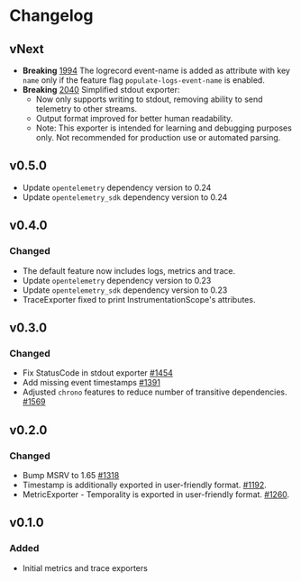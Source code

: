 # Changelog

## vNext

- **Breaking** [1994](https://github.com/open-telemetry/opentelemetry-rust/pull/1994) The logrecord event-name is added as attribute with
key `name` only if the feature flag `populate-logs-event-name` is enabled.
- **Breaking** [2040](https://github.com/open-telemetry/opentelemetry-rust/pull/2040) Simplified stdout exporter:
  - Now only supports writing to stdout, removing ability to send telemetry to other streams.
  - Output format improved for better human readability.
  - Note: This exporter is intended for learning and debugging purposes only. Not recommended for production use or automated parsing.

## v0.5.0

- Update `opentelemetry` dependency version to 0.24
- Update `opentelemetry_sdk` dependency version to 0.24

## v0.4.0

### Changed

- The default feature now includes logs, metrics and trace.
- Update `opentelemetry` dependency version to 0.23
- Update `opentelemetry_sdk` dependency version to 0.23
- TraceExporter fixed to print InstrumentationScope's attributes.

## v0.3.0

### Changed

- Fix StatusCode in stdout exporter [#1454](https://github.com/open-telemetry/opentelemetry-rust/pull/1454)
- Add missing event timestamps [#1391](https://github.com/open-telemetry/opentelemetry-rust/pull/1391)
- Adjusted `chrono` features to reduce number of transitive dependencies. [#1569](https://github.com/open-telemetry/opentelemetry-rust/pull/1569)

## v0.2.0

### Changed

- Bump MSRV to 1.65 [#1318](https://github.com/open-telemetry/opentelemetry-rust/pull/1318)
- Timestamp is additionally exported in user-friendly format.
  [#1192](https://github.com/open-telemetry/opentelemetry-rust/pull/1192).
- MetricExporter - Temporality is exported in user-friendly format.
  [#1260](https://github.com/open-telemetry/opentelemetry-rust/pull/1260).

## v0.1.0

### Added

- Initial metrics and trace exporters
